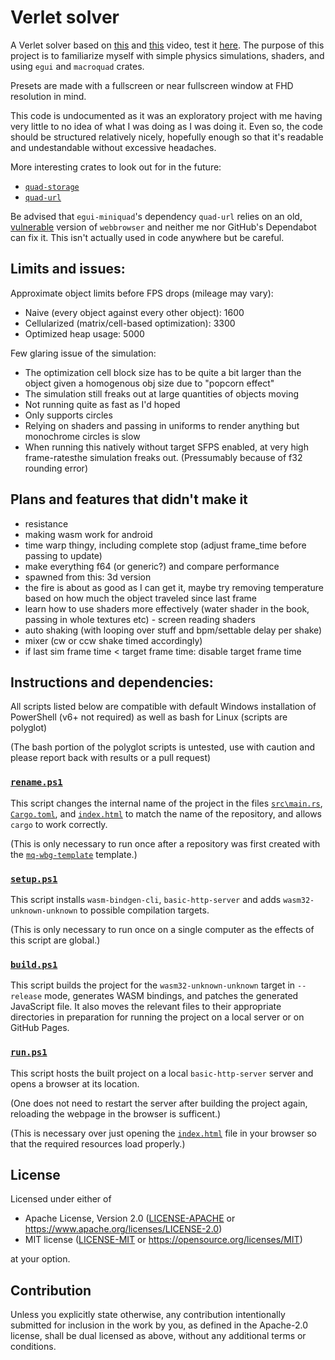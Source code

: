 # Verlet solver

A Verlet solver based on
[this](https://youtu.be/lS_qeBy3aQI) and
[this](https://youtu.be/9IULfQH7E90) video, test it
[here](https://ghtghoster.github.io/mq-verlet/).
The purpose of this project is to familiarize myself with simple physics
simulations, shaders, and using `egui` and `macroquad` crates.

Presets are made with a fullscreen or near fullscreen window at FHD resolution in mind.

This code is undocumented as it was an exploratory project with me having
very little to no idea of what I was doing as I was doing it. Even so,
the code should be structured relatively nicely, hopefully enough so
that it's readable and undestandable without excessive headaches.

More interesting crates to look out for in the future:
- [`quad-storage`](https://crates.io/crates/quad-storage)
- [`quad-url`](https://crates.io/crates/quad-url)

Be advised that `egui-miniquad`'s dependency `quad-url` relies on an old,
[vulnerable](https://github.com/advisories/GHSA-m589-mv4q-p7rj)
version of `webbrowser` and neither me nor GitHub's Dependabot can fix it.
This isn't actually used in code anywhere but be careful.

## Limits and issues:

Approximate object limits before FPS drops (mileage may vary):
- Naive (every object against every other object): 1600
- Cellularized (matrix/cell-based optimization): 3300
- Optimized heap usage: 5000

Few glaring issue of the simulation:
- The optimization cell block size has to be quite a bit larger than the object
  given a homogenous obj size due to "popcorn effect"
- The simulation still freaks out at large quantities of objects moving
- Not running quite as fast as I'd hoped
- Only supports circles
- Relying on shaders and passing in uniforms to render anything but monochrome
  circles is slow
- When running this natively without target SFPS enabled, at very high
  frame-ratesthe simulation freaks out. (Pressumably because of f32 rounding error)

## Plans and features that didn't make it

- resistance
- making wasm work for android
- time warp thingy, including complete stop (adjust frame_time before
  passing to update)
- make everything f64 (or generic?) and compare performance
- spawned from this: 3d version
- the fire is about as good as I can get it, maybe try removing temperature
  based on how much the object traveled since last frame
- learn how to use shaders more effectively (water shader in the book, passing
  in whole textures etc) - screen reading shaders
- auto shaking (with looping over stuff and bpm/settable delay per shake)
- mixer (cw or ccw shake timed accordingly)
- if last sim frame time < target frame time: disable target frame time

## Instructions and dependencies:

All scripts listed below are compatible with default Windows installation of
PowerShell (v6+ not required) as well as bash for Linux (scripts are polyglot)

(The bash portion of the polyglot scripts is untested, use with caution
and please report back with results or a pull request)

### [`rename.ps1`](rename.ps1)
This script changes the internal name of the project in the files
[`src\main.rs`](src\main.rs),
[`Cargo.toml`](Cargo.toml), and
[`index.html`](index.html)
to match the name of the repository, and allows `cargo` to work correctly.

(This is only necessary to run once after a repository was first created with the
[`mq-wbg-template`](https://github.com/GhtGhoster/mq-wbg-template) template.) 

### [`setup.ps1`](setup.ps1)
This script installs `wasm-bindgen-cli`, `basic-http-server`
and adds `wasm32-unknown-unknown` to possible compilation targets.

(This is only necessary to run once on a single computer as the effects
of this script are global.)

### [`build.ps1`](build.ps1)
This script builds the project for the `wasm32-unknown-unknown` target in
`--release` mode, generates WASM bindings, and patches the generated JavaScript
file. It also moves the relevant files to their appropriate directories
in preparation for running the project on a local server or on GitHub Pages.

### [`run.ps1`](run.ps1)
This script hosts the built project on a local `basic-http-server`
server and opens a browser at its location.

(One does not need to restart the server after building the project again,
reloading the webpage in the browser is sufficent.)

(This is necessary over just opening the [`index.html`](index.html)
file in your browser so that the required resources load properly.)

## License

Licensed under either of

- Apache License, Version 2.0
  ([LICENSE-APACHE](LICENSE-APACHE) or https://www.apache.org/licenses/LICENSE-2.0)
- MIT license
  ([LICENSE-MIT](LICENSE-MIT) or https://opensource.org/licenses/MIT)

at your option.

## Contribution

Unless you explicitly state otherwise, any contribution intentionally submitted
for inclusion in the work by you, as defined in the Apache-2.0 license, shall be
dual licensed as above, without any additional terms or conditions.
